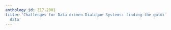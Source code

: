 ```yaml
---
anthology_id: Z17-2001
title: 'Challenges for Data-driven Dialogue Systems: finding the goldilocks zone conversational
  data'
---
```

